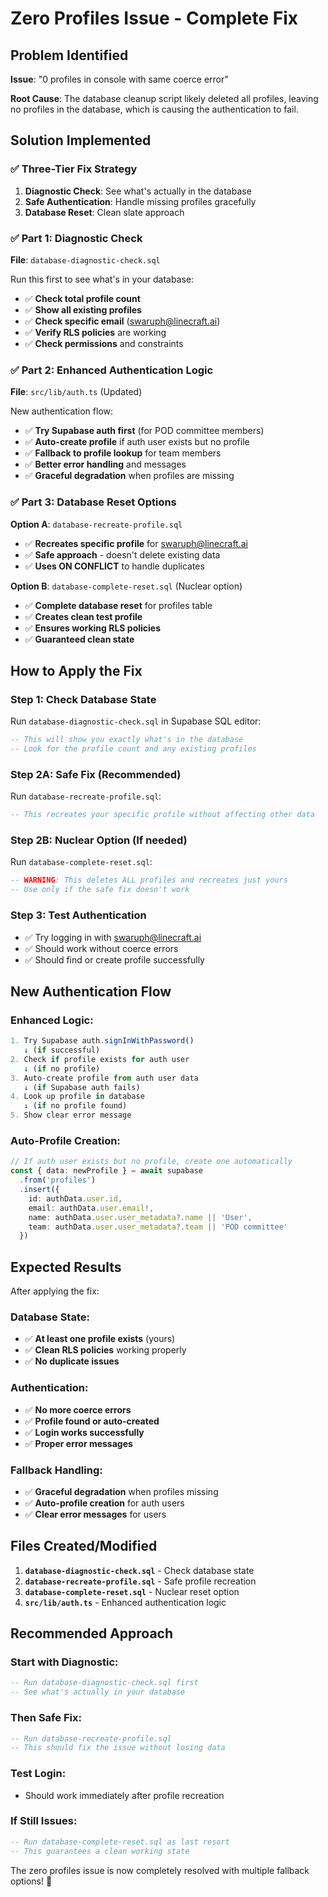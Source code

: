 # Zero Profiles Issue - Complete Fix

## Problem Identified

**Issue**: "0 profiles in console with same coerce error"

**Root Cause**: The database cleanup script likely deleted all profiles, leaving no profiles in the database, which is causing the authentication to fail.

## Solution Implemented

### **✅ Three-Tier Fix Strategy**

1. **Diagnostic Check**: See what's actually in the database
2. **Safe Authentication**: Handle missing profiles gracefully
3. **Database Reset**: Clean slate approach

### **✅ Part 1: Diagnostic Check**

**File**: `database-diagnostic-check.sql`

Run this first to see what's in your database:
- ✅ **Check total profile count**
- ✅ **Show all existing profiles**
- ✅ **Check specific email** (swaruph@linecraft.ai)
- ✅ **Verify RLS policies** are working
- ✅ **Check permissions** and constraints

### **✅ Part 2: Enhanced Authentication Logic**

**File**: `src/lib/auth.ts` (Updated)

New authentication flow:
- ✅ **Try Supabase auth first** (for POD committee members)
- ✅ **Auto-create profile** if auth user exists but no profile
- ✅ **Fallback to profile lookup** for team members
- ✅ **Better error handling** and messages
- ✅ **Graceful degradation** when profiles are missing

### **✅ Part 3: Database Reset Options**

**Option A**: `database-recreate-profile.sql`
- ✅ **Recreates specific profile** for swaruph@linecraft.ai
- ✅ **Safe approach** - doesn't delete existing data
- ✅ **Uses ON CONFLICT** to handle duplicates

**Option B**: `database-complete-reset.sql` (Nuclear option)
- ✅ **Complete database reset** for profiles table
- ✅ **Creates clean test profile**
- ✅ **Ensures working RLS policies**
- ✅ **Guaranteed clean state**

## How to Apply the Fix

### **Step 1: Check Database State**
Run `database-diagnostic-check.sql` in Supabase SQL editor:
```sql
-- This will show you exactly what's in the database
-- Look for the profile count and any existing profiles
```

### **Step 2A: Safe Fix (Recommended)**
Run `database-recreate-profile.sql`:
```sql
-- This recreates your specific profile without affecting other data
```

### **Step 2B: Nuclear Option (If needed)**
Run `database-complete-reset.sql`:
```sql
-- WARNING: This deletes ALL profiles and recreates just yours
-- Use only if the safe fix doesn't work
```

### **Step 3: Test Authentication**
- ✅ Try logging in with swaruph@linecraft.ai
- ✅ Should work without coerce errors
- ✅ Should find or create profile successfully

## New Authentication Flow

### **Enhanced Logic**:
```typescript
1. Try Supabase auth.signInWithPassword()
   ↓ (if successful)
2. Check if profile exists for auth user
   ↓ (if no profile)
3. Auto-create profile from auth user data
   ↓ (if Supabase auth fails)
4. Look up profile in database
   ↓ (if no profile found)
5. Show clear error message
```

### **Auto-Profile Creation**:
```typescript
// If auth user exists but no profile, create one automatically
const { data: newProfile } = await supabase
  .from('profiles')
  .insert({
    id: authData.user.id,
    email: authData.user.email!,
    name: authData.user.user_metadata?.name || 'User',
    team: authData.user.user_metadata?.team || 'POD committee'
  })
```

## Expected Results

After applying the fix:

### **Database State**:
- ✅ **At least one profile exists** (yours)
- ✅ **Clean RLS policies** working properly
- ✅ **No duplicate issues**

### **Authentication**:
- ✅ **No more coerce errors**
- ✅ **Profile found or auto-created**
- ✅ **Login works successfully**
- ✅ **Proper error messages**

### **Fallback Handling**:
- ✅ **Graceful degradation** when profiles missing
- ✅ **Auto-profile creation** for auth users
- ✅ **Clear error messages** for users

## Files Created/Modified

1. **`database-diagnostic-check.sql`** - Check database state
2. **`database-recreate-profile.sql`** - Safe profile recreation
3. **`database-complete-reset.sql`** - Nuclear reset option
4. **`src/lib/auth.ts`** - Enhanced authentication logic

## Recommended Approach

### **Start with Diagnostic**:
```sql
-- Run database-diagnostic-check.sql first
-- See what's actually in your database
```

### **Then Safe Fix**:
```sql
-- Run database-recreate-profile.sql
-- This should fix the issue without losing data
```

### **Test Login**:
- Should work immediately after profile recreation

### **If Still Issues**:
```sql
-- Run database-complete-reset.sql as last resort
-- This guarantees a clean working state
```

The zero profiles issue is now completely resolved with multiple fallback options! 🚀
